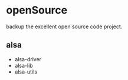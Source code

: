 # openSource
backup the excellent open source code project.

## alsa
- alsa-driver
- alsa-lib
- alsa-utils


